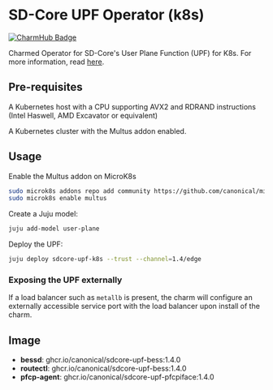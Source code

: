 # SD-Core UPF Operator (k8s)
[![CharmHub Badge](https://charmhub.io/sdcore-upf-k8s/badge.svg)](https://charmhub.io/sdcore-upf-k8s)

Charmed Operator for SD-Core's User Plane Function (UPF) for K8s. For more information, read [here](https://github.com/omec-project/upf).

## Pre-requisites

A Kubernetes host with a CPU supporting AVX2 and RDRAND instructions (Intel Haswell, AMD Excavator or equivalent)

A Kubernetes cluster with the Multus addon enabled.

## Usage

Enable the Multus addon on MicroK8s

```bash
sudo microk8s addons repo add community https://github.com/canonical/microk8s-community-addons --reference feat/strict-fix-multus
sudo microk8s enable multus
```

Create a Juju model:

```bash
juju add-model user-plane
```

Deploy the UPF:

```bash
juju deploy sdcore-upf-k8s --trust --channel=1.4/edge
```

### Exposing the UPF externally

If a load balancer such as `metallb` is present, the charm will configure an externally accessible
service port with the load balancer upon install of the charm.

## Image

- **bessd**: ghcr.io/canonical/sdcore-upf-bess:1.4.0
- **routectl**: ghcr.io/canonical/sdcore-upf-bess:1.4.0
- **pfcp-agent**: ghcr.io/canonical/sdcore-upf-pfcpiface:1.4.0

